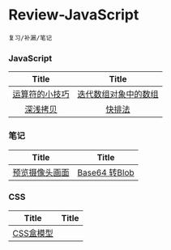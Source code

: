 # Review-JavaScript
	复习/补漏/笔记

### JavaScript

| Title | Title |
| :------: | :------: |
| [运算符的小技巧](https://github.com/Caraws/Review-JavaScript/issues/1) | [迭代数组对象中的数组](https://github.com/Caraws/Review-JavaScript/issues/2)  |
| [深浅拷贝](https://github.com/Caraws/Review-JavaScript/issues/5) | [快排法](https://github.com/Caraws/Review-JavaScript/issues/7) |


### 笔记

| Title | Title |
| :------: | :------: |
| [预览摄像头画面](https://github.com/Caraws/Review-JavaScript/issues/3) | [Base64 转Blob](https://github.com/Caraws/Review-JavaScript/issues/6) |

### CSS
| Title | Title |
| :------: | :------: |
| [CSS盒模型](https://github.com/Caraws/Review-JavaScript/issues/4) |
